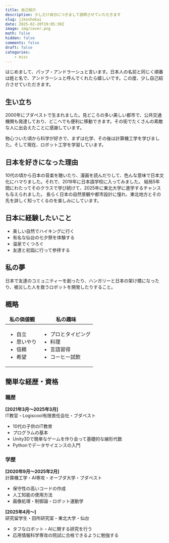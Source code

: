 ```yaml
---
title: 自己紹介
description: 少しだけ自分につきまして説明させていただきます
slug: jikoshokai
date: 2025-02-20T19:05:30Z
image: img/cover.png
math: false
hidden: false
comments: false
draft: false
categories:
    - misc
---
```


はじめまして、パップ・アンドラーシュと言います。日本人の名前と同じく順番は姓と名で、アンドラーシュと呼んでくれたら嬉しいです。この度、少し自己紹介させていただきます。

## 生い立ち

2000年にブダペストで生まれました。見どころの多い美しい都市で、公共交通機関も発達しており、どこへでも便利に移動できます。その街でたくさんの素敵な人に出会えたことに感謝しています。

物心ついた頃から科学が好きで、まずは化学、その後は計算機工学を学びました。そして現在、ロボット工学を学習しています。

## 日本を好きになった理由

10代の頃から日本の音楽を聴いたり、漫画を読んだりして、色んな意味で日本文化にハマりました。それで、2019年に日本語学校に入ってみました。
結局5年間にわたってそのクラスで学び続けて、2025年に東北大学に進学するチャンスも与えられました。
長らく日本の自然景観や都市設計に憧れ、東北地方とその先を詳しく知ってくるのを楽しみにしています。

## 日本に経験したいこと

- 美しい自然でハイキングに行く
- 有名な仙台の七夕祭を体験する
- 温泉でくつろぐ
- 友達と初詣に行って参拝する

## 私の夢

日本で友達のコミュニティーを創ったり、ハンガリーと日本の架け橋になったり、被災した人を救うロボットを開発したりすること。

<!-- markdownlint-disable MD033 -->
<style>
td, th {
   border: none!important;
}
</style>

## 概略

| 私の価値観 | 私の趣味 |
|---|---|
| <ul><li>自立</li><li>思いやり</li><li>信頼</li><li>希望</li></ul> |<ul><li>プロとタイピング</li><li>料理</li><li>言語習得</li><li>コーヒー試飲</li></ul> |

## 簡単な経歴・資格

### 職歴

**[2021年3月〜2025年3月]**\
IT教官・Logiscool有限責任会社・ブダペスト

- 10代の子供のIT教育
- プログラムの基本
- Unity3Dで簡単なゲームを作り会って基礎的な線形代数
- Pythonでデータサイエンスの入門

### 学歴

**[2020年9月〜2025年2月]**\
計算機工学・AI専攻・オーブダ大学・ブダペスト

- 保守性の高いコードの作成
- 人工知能の使用方法
- 画像処理・制御論・ロボット運動学

**[2025年4月〜]**\
研究留学生・田所研究室・東北大学・仙台

- タフなロボット・AIに関する研究を行う
- 応用情報科学専攻の院試に合格できるように勉強する
